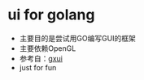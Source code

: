 # ui for golang

- 主要目的是尝试用GO编写GUI的框架
- 主要依赖OpenGL
- 参考自：[gxui](https://github.com/google/gxui)
- just for fun
